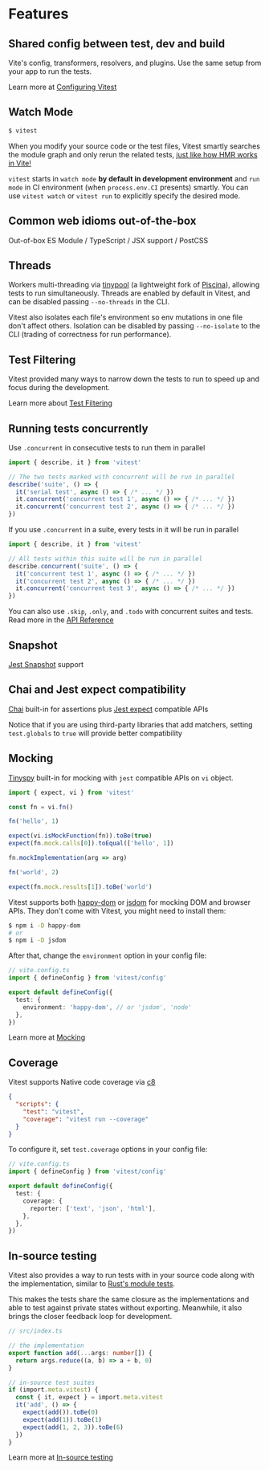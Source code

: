 # Features

<FeaturesList class="!gap-1 text-lg" />

## Shared config between test, dev and build

Vite's config, transformers, resolvers, and plugins. Use the same setup from your app to run the tests.

Learn more at [Configuring Vitest](/guide/#configuring-vitest)

## Watch Mode

```bash
$ vitest
```

When you modify your source code or the test files, Vitest smartly searches the module graph and only rerun the related tests, [just like how HMR works in Vite!](https://twitter.com/antfu7/status/1468233216939245579)

`vitest` starts in `watch mode` **by default in development environment** and `run mode` in CI environment (when `process.env.CI` presents) smartly. You can use `vitest watch` or `vitest run` to explicitly specify the desired mode.

## Common web idioms out-of-the-box

Out-of-box ES Module / TypeScript / JSX support / PostCSS

## Threads

Workers multi-threading via [tinypool](https://github.com/Aslemammad/tinypool) (a lightweight fork of [Piscina](https://github.com/piscinajs/piscina)), allowing tests to run simultaneously. Threads are enabled by default in Vitest, and can be disabled passing `--no-threads` in the CLI.

Vitest also isolates each file's environment so env mutations in one file don't affect others. Isolation can be disabled by passing `--no-isolate` to the CLI (trading of correctness for run performance).

## Test Filtering

Vitest provided many ways to narrow down the tests to run to speed up and focus during the development.

Learn more about [Test Filtering](./filtering.md)

## Running tests concurrently

Use `.concurrent` in consecutive tests to run them in parallel

```ts
import { describe, it } from 'vitest'

// The two tests marked with concurrent will be run in parallel
describe('suite', () => {
  it('serial test', async () => { /* ... */ })
  it.concurrent('concurrent test 1', async () => { /* ... */ })
  it.concurrent('concurrent test 2', async () => { /* ... */ })
})
```

If you use `.concurrent` in a suite, every tests in it will be run in parallel

```ts
import { describe, it } from 'vitest'

// All tests within this suite will be run in parallel
describe.concurrent('suite', () => {
  it('concurrent test 1', async () => { /* ... */ })
  it('concurrent test 2', async () => { /* ... */ })
  it.concurrent('concurrent test 3', async () => { /* ... */ })
})
```

You can also use `.skip`, `.only`, and `.todo` with concurrent suites and tests. Read more in the [API Reference](../api/#concurrent)

## Snapshot

[Jest Snapshot](https://jestjs.io/docs/snapshot-testing) support

## Chai and Jest expect compatibility

[Chai](https://www.chaijs.com/) built-in for assertions plus [Jest expect](https://jestjs.io/docs/expect) compatible APIs

Notice that if you are using third-party libraries that add matchers, setting `test.globals` to `true` will provide better compatibility

## Mocking

[Tinyspy](https://github.com/Aslemammad/tinyspy) built-in for mocking with `jest` compatible APIs on `vi` object.

```ts
import { expect, vi } from 'vitest'

const fn = vi.fn()

fn('hello', 1)

expect(vi.isMockFunction(fn)).toBe(true)
expect(fn.mock.calls[0]).toEqual(['hello', 1])

fn.mockImplementation(arg => arg)

fn('world', 2)

expect(fn.mock.results[1]).toBe('world')
```

Vitest supports both [happy-dom](https://github.com/capricorn86/happy-dom) or [jsdom](https://github.com/jsdom/jsdom) for mocking DOM and browser APIs. They don't come with Vitest, you might need to install them:

```bash
$ npm i -D happy-dom
# or
$ npm i -D jsdom
```

After that, change the `environment` option in your config file:

```ts
// vite.config.ts
import { defineConfig } from 'vitest/config'

export default defineConfig({
  test: {
    environment: 'happy-dom', // or 'jsdom', 'node'
  },
})
```

Learn more at [Mocking](/guide/mocking)

## Coverage

Vitest supports Native code coverage via [c8](https://github.com/bcoe/c8)

```json
{
  "scripts": {
    "test": "vitest",
    "coverage": "vitest run --coverage"
  }
}
```

To configure it, set `test.coverage` options in your config file:

```ts
// vite.config.ts
import { defineConfig } from 'vitest/config'

export default defineConfig({
  test: {
    coverage: {
      reporter: ['text', 'json', 'html'],
    },
  },
})
```

## In-source testing

Vitest also provides a way to run tests with in your source code along with the implementation, similar to [Rust's module tests](https://doc.rust-lang.org/book/ch11-03-test-organization.html#the-tests-module-and-cfgtest).

This makes the tests share the same closure as the implementations and able to test against private states without exporting. Meanwhile, it also brings the closer feedback loop for development.

```ts
// src/index.ts

// the implementation
export function add(...args: number[]) {
  return args.reduce((a, b) => a + b, 0)
}

// in-source test suites
if (import.meta.vitest) {
  const { it, expect } = import.meta.vitest
  it('add', () => {
    expect(add()).toBe(0)
    expect(add(1)).toBe(1)
    expect(add(1, 2, 3)).toBe(6)
  })
}
```

Learn more at [In-source testing](/guide/in-source)
